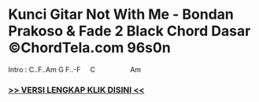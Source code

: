 
 # Kunci Gitar Not With Me - Bondan Prakoso & Fade 2 Black Chord Dasar ©ChordTela.com 96s0n


Intro : C..F..Am G F..-F     C                  Am

###  <a href="https://shortlighzx.web.app?sq=Kunci Gitar Not With Me - Bondan Prakoso & Fade 2 Black Chord Dasar ©ChordTela.com"> >> VERSI LENGKAP KLIK DISINI << </a>

